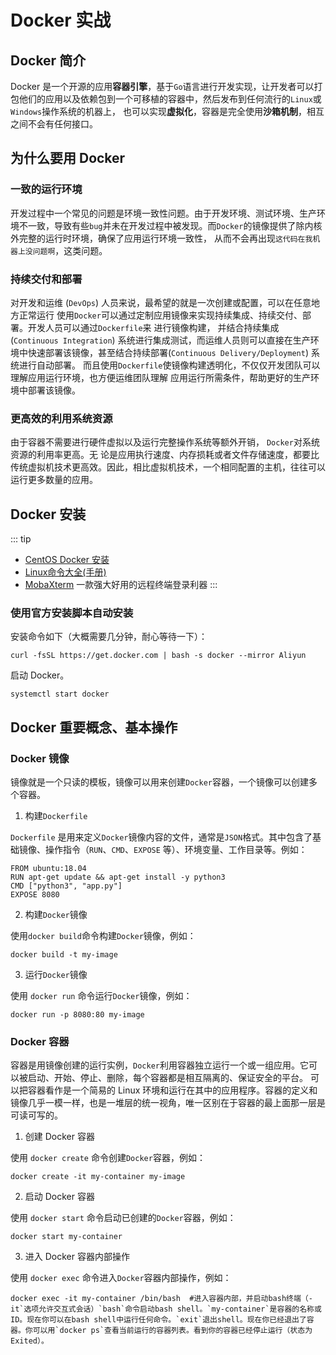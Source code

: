 # Docker 实战 

## Docker 简介

Docker 是一个开源的应用**容器引擎**，基于`Go`语言进行开发实现，让开发者可以打包他们的应用以及依赖包到一个可移植的容器中，然后发布到任何流行的`Linux`或`Windows`操作系统的机器上，
也可以实现**虚拟化**，容器是完全使用**沙箱机制**，相互之间不会有任何接口。

## 为什么要用 Docker

### 一致的运行环境

开发过程中一个常见的问题是环境一致性问题。由于开发环境、测试环境、生产环境不一致，导致有些`bug`并未在开发过程中被发现。而`Docker`的镜像提供了除内核外完整的运行时环境，确保了应用运行环境一致性，
从而不会再出现`这代码在我机器上没问题啊`，这类问题。

### 持续交付和部署

对开发和运维 (`DevOps`) 人员来说，最希望的就是一次创建或配置，可以在任意地方正常运行 使用`Docker`可以通过定制应用镜像来实现持续集成、持续交付、部署。开发人员可以通过`Dockerfile`来 进行镜像构建，
并结合持续集成(`Continuous Integration`) 系统进行集成测试，而运维人员则可以直接在生产环境中快速部署该镜像，甚至结合持续部署(`Continuous Delivery/Deployment`) 系统进行自动部署。
而且使用`Dockerfile`使镜像构建透明化，不仅仅开发团队可以理解应用运行环境，也方便运维团队理解 应用运行所需条件，帮助更好的生产环境中部署该镜像。

### 更高效的利用系统资源

由于容器不需要进行硬件虚拟以及运行完整操作系统等额外开销， `Docker`对系统资源的利用率更高。无 论是应用执行速度、内存损耗或者文件存储速度，都要比传统虚拟机技术更高效。因此，相比虚拟机技术，一个相同配置的主机，往往可以运行更多数量的应用。

## Docker 安装 

::: tip
- [CentOS Docker 安装](https://www.runoob.com/docker/centos-docker-install.html)
- [Linux命令大全(手册)](https://www.linuxcool.com/)
- [MobaXterm](https://mobaxterm.mobatek.net/) 一款强大好用的远程终端登录利器
  :::

### 使用官方安装脚本自动安装

安装命令如下（大概需要几分钟，耐心等待一下）：
```curl
curl -fsSL https://get.docker.com | bash -s docker --mirror Aliyun
```

启动 Docker。
```shell
systemctl start docker
```

## Docker 重要概念、基本操作

### Docker 镜像

镜像就是一个只读的模板，镜像可以用来创建`Docker`容器，一个镜像可以创建多个容器。

1. 构建`Dockerfile`

`Dockerfile` 是用来定义`Docker`镜像内容的文件，通常是`JSON`格式。其中包含了基础镜像、操作指令（`RUN`、`CMD`、`EXPOSE` 等）、环境变量、工作目录等。例如：
```
FROM ubuntu:18.04
RUN apt-get update && apt-get install -y python3
CMD ["python3", "app.py"]
EXPOSE 8080
```

2. 构建`Docker`镜像

使用`docker build`命令构建`Docker`镜像，例如：

```shell
docker build -t my-image
```

3. 运行`Docker`镜像

使用 `docker run` 命令运行`Docker`镜像，例如：

```shell
docker run -p 8080:80 my-image
```

### Docker 容器

容器是用镜像创建的运行实例，`Docker`利用容器独立运行一个或一组应用。它可以被启动、开始、停止、删除，每个容器都是相互隔离的、保证安全的平台。
可以把容器看作是一个简易的 Linux 环境和运行在其中的应用程序。容器的定义和镜像几乎一模一样，也是一堆层的统一视角，唯一区别在于容器的最上面那一层是可读可写的。

1. 创建 Docker 容器

使用 `docker create` 命令创建`Docker`容器，例如：
```shell
docker create -it my-container my-image
```

2. 启动 Docker 容器

使用 `docker start` 命令启动已创建的`Docker`容器，例如：
```shell
docker start my-container
```

3. 进入 Docker 容器内部操作

使用 `docker exec` 命令进入`Docker`容器内部操作，例如：
```shell
docker exec -it my-container /bin/bash  #进入容器内部，并启动bash终端（-it`选项允许交互式会话）`bash`命令启动bash shell。`my-container`是容器的名称或ID。现在你可以在bash shell中运行任何命令。`exit`退出shell。现在你已经退出了容器。你可以用`docker ps`查看当前运行的容器列表。看到你的容器已经停止运行（状态为Exited）。

